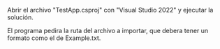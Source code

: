 Abrir el archivo "TestApp.csproj" con "Visual Studio 2022" y ejecutar la solución.

El programa pedira la ruta del archivo a importar, que debera tener un formato como el de Example.txt.